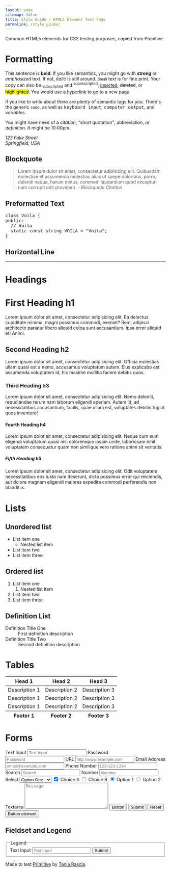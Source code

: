 ```yaml
---
layout: page
sitemap: false
title: Style Guide / HTML5 Element Test Page
permalink: /style_guide/
---
```


<p>Common HTML5 elements for CSS testing purposes, copied from Primitive.</p>

<h1>Formatting</h1>

<p>This sentence is <b>bold</b>. If you like semantics, you might go with <strong>strong</strong> or <em>emphasized</em> text. If not, <i>italic</i> is still around. <small>Small</small> text is for fine print. Your copy can also be <sub>subscripted</sub> and <sup>superscripted</sup>, <ins>inserted</ins>, <del>deleted</del>, or
	<mark>highlighted</mark>. You would use a <a href="#!">hyperlink</a> to go to a new page.</p>
<p>If you like to write about there are plenty of semantic tags for you. There's the generic <code>code</code>, as well as <kbd>keyboard input</kbd>, <samp>computer output</samp>, and <var>variables</var>. </p>
<p>You might have need of a <cite>citation</cite>, <q>short quotation</q>, <abbr>abbreviation</abbr>, or <dfn>definition</dfn>. It might be
	<time>10:00pm</time>.</p>
<address><p>123 Fake Street<br>
	Springfield, USA</p></address>

<h2>Blockquote</h2>

<blockquote>Lorem ipsum dolor sit amet, consectetur adipisicing elit. Quibusdam molestiae et assumenda molestias alias ut saepe doloribus, porro, deleniti neque, harum minus, commodi laudantium quod excepturi nam corrupti odit provident.
	<cite>- Blockquote Citation</cite>
</blockquote>

<h2>Preformatted Text</h2>
<pre>class Voila {
public:
  // Voila
  static const string VOILA = "Voila";
}</pre>
<h2>Horizontal Line</h2>

<hr>

<h1>Headings</h1>

<h1>First Heading h1</h1>
<p>Lorem ipsum dolor sit amet, consectetur adipisicing elit. Ea delectus cupiditate minima, magni possimus commodi, eveniet? Rem, adipisci architecto pariatur libero aliquid culpa sunt accusantium. Ipsa error aliquid et! Animi.</p>
<h2>Second Heading h2</h2>
<p>Lorem ipsum dolor sit amet, consectetur adipisicing elit. Officia molestias ullam quasi est a nemo, accusamus voluptatum autem. Eius explicabo est assumenda voluptatem id, hic maxime mollitia facere debitis quos.</p>
<h3>Third Heading h3</h3>
<p>Lorem ipsum dolor sit amet, consectetur adipisicing elit. Nemo deleniti, repudiandae rerum nam laborum eligendi aperiam. Autem id, ad necessitatibus accusantium, facilis, quae ullam est, voluptates debitis fugiat quos inventore!</p>
<h4>Fourth Heading h4</h4>
<p>Lorem ipsum dolor sit amet, consectetur adipisicing elit. Neque cum eum eligendi voluptatum quasi nisi doloremque ipsam unde, laboriosam nihil voluptatem consequatur quam non similique vero ratione animi sit veritatis.</p>
<h5>Fifth Heading h5</h5>
<p>Lorem ipsum dolor sit amet, consectetur adipisicing elit. Odit voluptatem necessitatibus eos iusto nam deserunt, dicta possimus error qui reiciendis, aut dolore magnam eligendi maiores expedita commodi perferendis non blanditiis.</p>

<h1>Lists</h1>

<h2>Unordered list</h2>

<ul>
	<li>List item one
		<ul>
			<li>Nested list item</li>
		</ul>
	</li>
	<li>List item two</li>
	<li>List item three</li>
</ul>

<h2>Ordered list</h2>

<ol>
	<li>List item one
		<ol>
			<li>Nested list item</li>
		</ol>
	</li>
	<li>List item two</li>
	<li>List item three</li>
</ol>
<h2>Definition List</h2>
<dl>
	<dt>Definition Title One</dt>
	<dd>First definition description</dd>
	<dt>Definition Title Two</dt>
	<dd>Second definition description</dd>
</dl>

<h1>Tables</h1>

<table>
	<thead>
		<tr>
			<th>Head 1</th>
			<th>Head 2</th>
			<th>Head 3</th>
		</tr>
	</thead>
	<tfoot>
		<tr>
			<th>Footer 1</th>
			<th>Footer 2</th>
			<th>Footer 3</th>
		</tr>
	</tfoot>
	<tbody>
		<tr>
			<td>Description 1</td>
			<td>Description 2</td>
			<td>Description 3</td>
		</tr>
		<tr>
			<td>Description 1</td>
			<td>Description 2</td>
			<td>Description 3</td>
		</tr>
		<tr>
			<td>Description 1</td>
			<td>Description 2</td>
			<td>Description 3</td>
		</tr>
	</tbody>
</table>

<h1>Forms</h1>

<form>
	<label for="text">Text Input</label>
	<input id="text" type="text" placeholder="Text Input">
	<label for="password">Password</label>
	<input id="password" type="password" placeholder="Password">
	<label for="url">URL</label>
	<input id="url" type="url" placeholder="http://www.example.com">
	<label for="email">Email Address</label>
	<input id="email" type="email" placeholder="email@example.com">
	<label for="phone">Phone Number</label>
	<input id="phone" type="tel" placeholder="123-123-1234">
	<label for="search">Search</label>
	<input id="search" type="search" placeholder="Search">
	<label for="number">Number</label>
	<input id="number" type="number" placeholder="Number">
	<label for="select">Select</label>
	<select id="select">
			<option>Option One</option>
			<option>Option Two</option>
			<option>Option Three</option>
		</select>
	<label for="checkbox1">
		<input id="checkbox1" name="checkbox" type="checkbox" checked="checked"> Choice A</label>
	<label for="checkbox2">
		<input id="checkbox2" name="checkbox" type="checkbox"> Choice B</label>
	<label for="radio1">
		<input id="radio1" name="radio" type="radio" class="radio" checked="checked"> Option 1</label>
	<label for="radio2">
		<input id="radio2" name="radio" type="radio" class="radio"> Option 2</label>
	<label for="textarea">Textarea</label>
	<textarea id="textarea" rows="5" cols="30" placeholder="Message"></textarea>
	<input type="button" value="Button">
	<input type="submit" value="Submit">
	<input type="reset" value="Reset">
	<button>Button element</button>
</form>

<h2>Fieldset and Legend</h2>

<form>
	<fieldset>
		<legend>Legend</legend>
		<label for="text">Text Input</label>
		<input id="text" type="text" placeholder="Text Input">
		<input type="submit" value="Submit">
	</fieldset>
</form>

<footer>
	<p>Made to test <a href="https://taniarascia.github.io/primitive/" target="_blank">Primitive</a> by <a href="https://www.taniarascia.com">Tania Rascia</a>.</p>
</footer>
